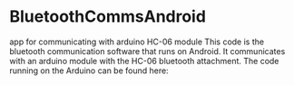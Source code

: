 # BluetoothCommsAndroid
app for communicating with arduino HC-06 module
This code is the bluetooth communication software that runs on Android. It communicates with an arduino module with the HC-06 bluetooth attachment. The code running on the Arduino can be found here: 
